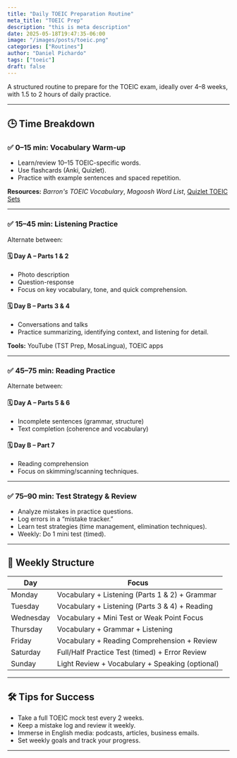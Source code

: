 ```yaml
---
title: "Daily TOEIC Preparation Routine"
meta_title: "TOEIC Prep"
description: "this is meta description"
date: 2025-05-18T19:47:35-06:00
image: "/images/posts/toeic.png"
categories: ["Routines"]
author: "Daniel Pichardo"
tags: ["toeic"]
draft: false
---
```


A structured routine to prepare for the TOEIC exam, ideally over 4–8 weeks, with 1.5 to 2 hours of daily practice.

---

## 🕒 Time Breakdown

### ✅ 0–15 min: Vocabulary Warm-up
- Learn/review 10–15 TOEIC-specific words.
- Use flashcards (Anki, Quizlet).
- Practice with example sentences and spaced repetition.

**Resources:** 
_Barron's TOEIC Vocabulary_, 
_Magoosh Word List_, 
[Quizlet TOEIC Sets](https://www.vocabulary.com/lists/196080)  


---

### ✅ 15–45 min: Listening Practice

Alternate between:

#### 🗓 Day A – Parts 1 & 2
- Photo description
- Question-response
- Focus on key vocabulary, tone, and quick comprehension.

#### 🗓 Day B – Parts 3 & 4
- Conversations and talks
- Practice summarizing, identifying context, and listening for detail.

**Tools:** YouTube (TST Prep, MosaLingua), TOEIC apps

---

### ✅ 45–75 min: Reading Practice

Alternate between:

#### 🗓 Day A – Parts 5 & 6
- Incomplete sentences (grammar, structure)
- Text completion (coherence and vocabulary)

#### 🗓 Day B – Part 7
- Reading comprehension
- Focus on skimming/scanning techniques.

---

### ✅ 75–90 min: Test Strategy & Review
- Analyze mistakes in practice questions.
- Log errors in a “mistake tracker.”
- Learn test strategies (time management, elimination techniques).
- Weekly: Do 1 mini test (timed).

---

## 📅 Weekly Structure

| Day       | Focus                                           |
| --------- | ----------------------------------------------- |
| Monday    | Vocabulary + Listening (Parts 1 & 2) + Grammar  |
| Tuesday   | Vocabulary + Listening (Parts 3 & 4) + Reading  |
| Wednesday | Vocabulary + Mini Test or Weak Point Focus      |
| Thursday  | Vocabulary + Grammar + Listening                |
| Friday    | Vocabulary + Reading Comprehension + Review     |
| Saturday  | Full/Half Practice Test (timed) + Error Review  |
| Sunday    | Light Review + Vocabulary + Speaking (optional) |

---

## 🛠 Tips for Success
- Take a full TOEIC mock test every 2 weeks.
- Keep a mistake log and review it weekly.
- Immerse in English media: podcasts, articles, business emails.
- Set weekly goals and track your progress.

---

